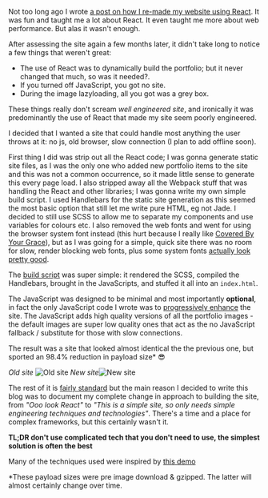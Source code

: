 Not too long ago I wrote [a post on how I re-made my website using React](https://blog.calcroft.com/using-react-to-rebuild-my-website.html). It was fun and taught me a lot about React. It even taught me more about web performance. But alas it wasn't enough.

After assessing the site again a few months later, it didn't take long to notice a few things that weren't great:

- The use of React was to dynamically build the portfolio; but it never changed that much, so was it needed?.
- If you turned off JavaScript, you got no site.
- During the image lazyloading, all you got was a grey box.

These things really don't scream *well engineered site*, and ironically it was predominantly the use of React that made my site seem poorly engineered.

I decided that I wanted a site that could handle most anything the user throws at it: no js, old browser, slow connection (I plan to add offline soon).

First thing I did was strip out all the React code; I was gonna generate static site files, as I was the only one who added new portfolio items to the site and this was not a common occurrence, so it made little sense to generate this every page load. I also stripped away all the Webpack stuff that was handling the React and other libraries; I was gonna write my own simple build script.
I used Handlebars for the static site generation as this seemed the most basic option that still let me write pure HTML, eg not Jade. I decided to still use SCSS to allow me to separate my components and use variables for colours etc. I also removed the web fonts and went for using the browser system font instead (this hurt because I really like [Covered By Your Grace](https://fonts.google.com/specimen/Covered+By+Your+Grace)), but as I was going for a simple, quick site there was no room for slow, render blocking web fonts, plus some system fonts [actually look pretty good](https://developer.apple.com/fonts/).

The [build script](https://github.com/robcalcroft/calcroft.co/blob/master/build.js) was super simple: it rendered the SCSS, compiled the Handlebars, brought in the JavaScripts, and stuffed it all into an `index.html`.

The JavaScript was designed to be minimal and most importantly **optional**, in fact the only JavaScript code I wrote was to [progressively enhance](https://en.wikipedia.org/wiki/Progressive_enhancement) the site. The JavaScript adds high quality versions of all the portfolio images - the default images are super low quality ones that act as the no JavaScript fallback / substitute for those with slow connections.

The result was a site that looked almost identical the the previous one, but sported an 98.4% reduction in payload size* 😎

*Old site*
![Old site](https://imgur.com/7Ih3St4.png "Old site") *New site*![New site](https://imgur.com/k2Trv6i.png "New site")

The rest of it is [fairly standard](https://github.com/robcalcroft/calcroft.co) but the main reason I decided to write this blog was to document my complete change in approach to building the site, from *"Ooo look React"* to *"This is a simple site, so only needs simple engineering techniques and technologies"*.
There's a time and a place for complex frameworks, but this certainly wasn't it.

**TL;DR don't use complicated tech that you don't need to use, the simplest solution is often the best**

Many of the techniques used were inspired by [this demo](https://varvy.com/pagespeed/wicked-fast.html)

*These payload sizes were pre image download & gzipped. The latter will almost certainly change over time.
